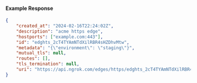 <!-- Code generated for API Clients. DO NOT EDIT. -->

#### Example Response

```json
{
	"created_at": "2024-02-16T22:24:02Z",
	"description": "acme https edge",
	"hostports": ["example.com:443"],
	"id": "edghts_2cT4TYAmNTdXilRBR4sHZDhvMtw",
	"metadata": "{\"environment\": \"staging\"}",
	"mutual_tls": null,
	"routes": [],
	"tls_termination": null,
	"uri": "https://api.ngrok.com/edges/https/edghts_2cT4TYAmNTdXilRBR4sHZDhvMtw"
}
```
